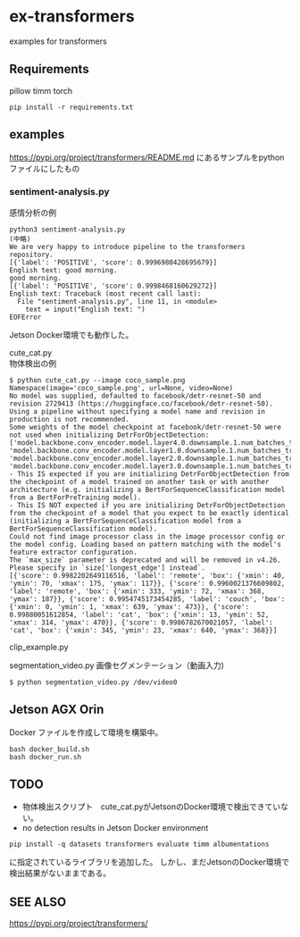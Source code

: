 # ex-transformers
examples for transformers

## Requirements
pillow
timm
torch


```commandline
pip install -r requirements.txt
```

## examples
https://pypi.org/project/transformers/README.md にあるサンプルをpythonファイルにしたもの
### sentiment-analysis.py
感情分析の例 

```commandline
python3 sentiment-analysis.py
(中略)
We are very happy to introduce pipeline to the transformers repository.
[{'label': 'POSITIVE', 'score': 0.9996980428695679}]
English text: good morning.
good morning.
[{'label': 'POSITIVE', 'score': 0.9998468160629272}]
English text: Traceback (most recent call last):
  File "sentiment-analysis.py", line 11, in <module>
    text = input("English text: ")
EOFError
```
Jetson Docker環境でも動作した。

cute_cat.py  
物体検出の例

```commandline
$ python cute_cat.py --image coco_sample.png 
Namespace(image='coco_sample.png', url=None, video=None)
No model was supplied, defaulted to facebook/detr-resnet-50 and revision 2729413 (https://huggingface.co/facebook/detr-resnet-50).
Using a pipeline without specifying a model name and revision in production is not recommended.
Some weights of the model checkpoint at facebook/detr-resnet-50 were not used when initializing DetrForObjectDetection: ['model.backbone.conv_encoder.model.layer4.0.downsample.1.num_batches_tracked', 'model.backbone.conv_encoder.model.layer1.0.downsample.1.num_batches_tracked', 'model.backbone.conv_encoder.model.layer2.0.downsample.1.num_batches_tracked', 'model.backbone.conv_encoder.model.layer3.0.downsample.1.num_batches_tracked']
- This IS expected if you are initializing DetrForObjectDetection from the checkpoint of a model trained on another task or with another architecture (e.g. initializing a BertForSequenceClassification model from a BertForPreTraining model).
- This IS NOT expected if you are initializing DetrForObjectDetection from the checkpoint of a model that you expect to be exactly identical (initializing a BertForSequenceClassification model from a BertForSequenceClassification model).
Could not find image processor class in the image processor config or the model config. Loading based on pattern matching with the model's feature extractor configuration.
The `max_size` parameter is deprecated and will be removed in v4.26. Please specify in `size['longest_edge'] instead`.
[{'score': 0.9982202649116516, 'label': 'remote', 'box': {'xmin': 40, 'ymin': 70, 'xmax': 175, 'ymax': 117}}, {'score': 0.9960021376609802, 'label': 'remote', 'box': {'xmin': 333, 'ymin': 72, 'xmax': 368, 'ymax': 187}}, {'score': 0.9954745173454285, 'label': 'couch', 'box': {'xmin': 0, 'ymin': 1, 'xmax': 639, 'ymax': 473}}, {'score': 0.99880051612854, 'label': 'cat', 'box': {'xmin': 13, 'ymin': 52, 'xmax': 314, 'ymax': 470}}, {'score': 0.9986782670021057, 'label': 'cat', 'box': {'xmin': 345, 'ymin': 23, 'xmax': 640, 'ymax': 368}}]
```

clip_example.py  

segmentation_video.py
画像セグメンテーション（動画入力)

```commandline
$ python segmentation_video.py /dev/video0
```

## Jetson AGX Orin
Docker ファイルを作成して環境を構築中。
```
bash docker_build.sh
bash docker_run.sh
```


## TODO
- 物体検出スクリプト　cute_cat.pyがJetsonのDocker環境で検出できていない。
- no detection results in Jetson Docker environment

```
pip install -q datasets transformers evaluate timm albumentations
```
に指定されているライブラリを追加した。
しかし、まだJetsonのDocker環境で検出結果がないままである。

## SEE ALSO
https://pypi.org/project/transformers/

